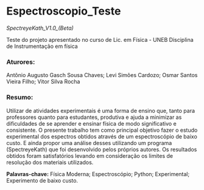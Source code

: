 # Espectroscopio_Teste <br>
*SpectreyeKath_V1.0_(Beta)*

Teste do projeto apresentado no curso de Lic. em Física - UNEB
Disciplina de Instrumentação em física

### Aturores: <br>
Antônio Augusto Gasch Sousa Chaves; Levi Simões Cardozo; Osmar Santos Vieira Filho; Vitor Silva Rocha 

### Resumo: <br>
Utilizar de atividades experimentais é uma forma de
ensino que, tanto para professores quanto para estudantes,
produtiva e ajuda a minimizar as dificuldades de se aprender
e ensinar física de modo significativo e consistente. O
presente trabalho tem como principal objetivo fazer o estudo
experimental dos espectros obtidos através de um
espectroscópio de baixo custo. E ainda propor uma análise
desses utilizando um programa (SpectreyeKath) que foi
desenvolvido pelos próprios autores. Os resultados obtidos
foram satisfatórios levando em consideração os limites de
resolução dos materiais utilizados.

<b>Palavras-chave:</b> Física Moderna; Espectroscópio; Python; Experimental; Experimento de baixo custo.
